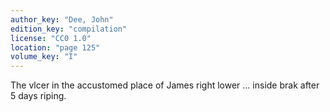 ```yaml
---
author_key: "Dee, John"
edition_key: "compilation"
license: "CC0 1.0"
location: "page 125"
volume_key: "I"
---
```

The vlcer in the accustomed place of James right lower … inside brak after 5
days riping.
